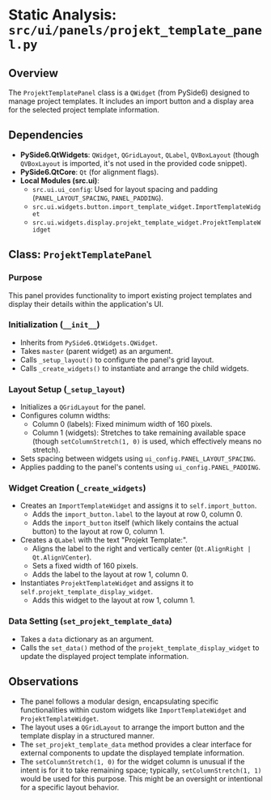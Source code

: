 # Static Analysis: `src/ui/panels/projekt_template_panel.py`

## Overview
The `ProjektTemplatePanel` class is a `QWidget` (from PySide6) designed to manage project templates. It includes an import button and a display area for the selected project template information.

## Dependencies
- **PySide6.QtWidgets**: `QWidget`, `QGridLayout`, `QLabel`, `QVBoxLayout` (though `QVBoxLayout` is imported, it's not used in the provided code snippet).
- **PySide6.QtCore**: `Qt` (for alignment flags).
- **Local Modules (src.ui)**:
    - `src.ui.ui_config`: Used for layout spacing and padding (`PANEL_LAYOUT_SPACING`, `PANEL_PADDING`).
    - `src.ui.widgets.button.import_template_widget.ImportTemplateWidget`
    - `src.ui.widgets.display.projekt_template_widget.ProjektTemplateWidget`

## Class: `ProjektTemplatePanel`

### Purpose
This panel provides functionality to import existing project templates and display their details within the application's UI.

### Initialization (`__init__`)
- Inherits from `PySide6.QtWidgets.QWidget`.
- Takes `master` (parent widget) as an argument.
- Calls `_setup_layout()` to configure the panel's grid layout.
- Calls `_create_widgets()` to instantiate and arrange the child widgets.

### Layout Setup (`_setup_layout`)
- Initializes a `QGridLayout` for the panel.
- Configures column widths:
    - Column 0 (labels): Fixed minimum width of 160 pixels.
    - Column 1 (widgets): Stretches to take remaining available space (though `setColumnStretch(1, 0)` is used, which effectively means no stretch).
- Sets spacing between widgets using `ui_config.PANEL_LAYOUT_SPACING`.
- Applies padding to the panel's contents using `ui_config.PANEL_PADDING`.

### Widget Creation (`_create_widgets`)
- Creates an `ImportTemplateWidget` and assigns it to `self.import_button`.
    - Adds the `import_button.label` to the layout at row 0, column 0.
    - Adds the `import_button` itself (which likely contains the actual button) to the layout at row 0, column 1.
- Creates a `QLabel` with the text "Projekt Template:".
    - Aligns the label to the right and vertically center (`Qt.AlignRight | Qt.AlignVCenter`).
    - Sets a fixed width of 160 pixels.
    - Adds the label to the layout at row 1, column 0.
- Instantiates `ProjektTemplateWidget` and assigns it to `self.projekt_template_display_widget`.
    - Adds this widget to the layout at row 1, column 1.

### Data Setting (`set_projekt_template_data`)
- Takes a `data` dictionary as an argument.
- Calls the `set_data()` method of the `projekt_template_display_widget` to update the displayed project template information.

## Observations
- The panel follows a modular design, encapsulating specific functionalities within custom widgets like `ImportTemplateWidget` and `ProjektTemplateWidget`.
- The layout uses a `QGridLayout` to arrange the import button and the template display in a structured manner.
- The `set_projekt_template_data` method provides a clear interface for external components to update the displayed template information.
- The `setColumnStretch(1, 0)` for the widget column is unusual if the intent is for it to take remaining space; typically, `setColumnStretch(1, 1)` would be used for this purpose. This might be an oversight or intentional for a specific layout behavior.
